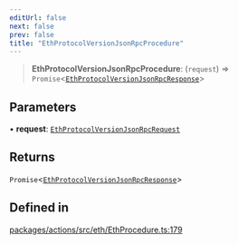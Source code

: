 ```yaml
---
editUrl: false
next: false
prev: false
title: "EthProtocolVersionJsonRpcProcedure"
---
```


> **EthProtocolVersionJsonRpcProcedure**: (`request`) => `Promise`\<[`EthProtocolVersionJsonRpcResponse`](/reference/tevm/actions/type-aliases/ethprotocolversionjsonrpcresponse/)\>

## Parameters

• **request**: [`EthProtocolVersionJsonRpcRequest`](/reference/tevm/actions/type-aliases/ethprotocolversionjsonrpcrequest/)

## Returns

`Promise`\<[`EthProtocolVersionJsonRpcResponse`](/reference/tevm/actions/type-aliases/ethprotocolversionjsonrpcresponse/)\>

## Defined in

[packages/actions/src/eth/EthProcedure.ts:179](https://github.com/evmts/tevm-monorepo/blob/main/packages/actions/src/eth/EthProcedure.ts#L179)
